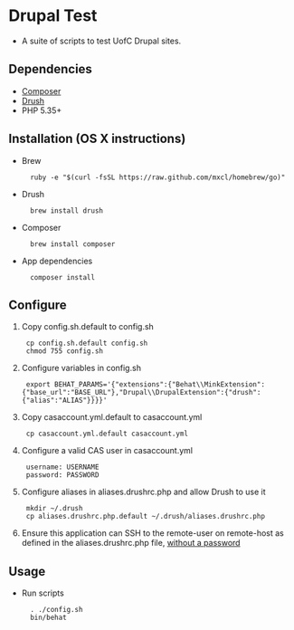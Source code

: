 # Drupal Test

* A suite of scripts to test UofC Drupal sites.

## Dependencies

* [Composer](https://getcomposer.org)
* [Drush](http://www.drush.org/en/master/)
* PHP 5.35+

## Installation (OS X instructions)

* Brew
	
		ruby -e "$(curl -fsSL https://raw.github.com/mxcl/homebrew/go)"

* Drush

		brew install drush

* Composer

		brew install composer
		
* App dependencies

		composer install

## Configure

1. Copy config.sh.default to config.sh

		cp config.sh.default config.sh
		chmod 755 config.sh

2. Configure variables in config.sh

		export BEHAT_PARAMS='{"extensions":{"Behat\\MinkExtension":{"base_url":"BASE_URL"},"Drupal\\DrupalExtension":{"drush":{"alias":"ALIAS"}}}}'

3. Copy casaccount.yml.default to casaccount.yml

		cp casaccount.yml.default casaccount.yml

4. Configure a valid CAS user in casaccount.yml

		username: USERNAME
		password: PASSWORD

5. Configure aliases in aliases.drushrc.php and allow Drush to use it

		mkdir ~/.drush
		cp aliases.drushrc.php.default ~/.drush/aliases.drushrc.php

6. Ensure this application can SSH to the remote-user on remote-host as defined in the aliases.drushrc.php file, [without a password](http://www.rebol.com/docs/ssh-auto-login.html)

## Usage

* Run scripts

		. ./config.sh
		bin/behat